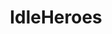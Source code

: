 ---
title: IdleHeroes
crosslinks:
- IdleHeroesPS
- u_imguralbumbot
- youtubefactsbot
- autourbanbot
- me_irl
- tmsbmeta
- Kings_Raid
- killthosewhodisagree
- AndroidGaming
- summonerswar
- alotabot
- causeWhyNotMate
- FFRecordKeeper
- raerth
- 2d9s1n7
- magicrush
- youtubot
- Overwatch
- TwoXChromosomes
- 2ivn05z
---